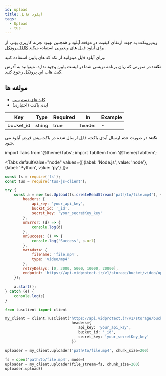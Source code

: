 ```yaml
---
id: upload
title: آپلود فایل
tags:
  - Upload
  - tus
---
```


ویدپروتکت به جهت ارتقای کیفیت در موقعه آپلود و همچنین بهبود تجربه کاربری بهتر، از [پروتکل TUS](https://tus.io/)
برای آپلود فایل های ویدیویی استفاده میکند.

برای آپلود فایل میتوانید از تکه کد های پایین استفاده کنید.

**نکته:** در صورتی که زبان برنامه نویسی شما در لیست پایین وجود ندارد، میتوانید به آدرس
[گیت هاب](https://github.com/tus)
این پروتکل رجوع کنید.

## مولغه ها

* [کلید های دسترسی](https://vidprotect.ir/panel/settings/security-settings)
* آیدی باکت (اختیاری)

| Key       | Type   | Required | In     | Example |
|-----------|--------|----------|--------|---------|
| bucket_id | string | true     | header | -       |

**نکته:** در صورت عدم ارسال آیدی باکت، فایل ارسال شده در باکت پیش فرض آپلود می شود.

import Tabs from '@theme/Tabs';
import TabItem from '@theme/TabItem';

<Tabs
defaultValue="node"
values={[
{label: 'Node.js', value: 'node'},
{label: 'Python', value: 'py'}
]}>

<TabItem value="node">

```js
const fs = require('fs');
const tus = require('tus-js-client');

try {
    const a = new tus.Upload(fs.createReadStream('path/to/file.mp4'), {
        headers: {
            api_key: 'your_api_key',
            bucket_id: '_id',
            secret_key: 'your_secretKey_key'
        },
        onError: (d) => {
            console.log(d)
        },
        onSuccess: () => {
            console.log('Success', a.url)
        },
        metadata: {
            filename: 'file.mp4',
            type: 'video/mp4'
        },
        retryDelays: [0, 3000, 5000, 10000, 20000],
        endpoint: 'https://api.vidprotect.ir/v1/storage/bucket/video/upload'
    });

    a.start();
} catch (e) {
    console.log(e)
}
```

</TabItem>

<TabItem value="py">

```python
from tusclient import client

my_client = client.TusClient('https://api.vidprotect.ir/v1/storage/bucket/video/upload',
                              headers={
                                 api_key: 'your_api_key',
                                 bucket_id: '_id',
                                 secret_key: 'your_secretKey_key' 
                              })

uploader = my_client.uploader('path/to/file.mp4', chunk_size=200)

fs = open('path/to/file.mp4', mode=)
uploader = my_client.uploader(file_stream=fs, chunk_size=200)
uploader.upload()
```

</TabItem>

</Tabs>